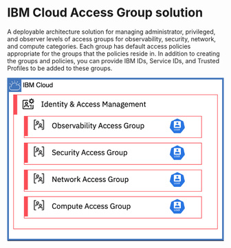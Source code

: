 # IBM Cloud Access Group solution

A deployable architecture solution for managing administrator, privileged, and observer levels of access groups for observability, security, network, and compute categories. Each group has default access policies appropriate for the groups that the policies reside in. In addition to creating the groups and policies, you can provide IBM IDs, Service IDs, and Trusted Profiles to be added to these groups.

![Access Management](../../reference-architectures/access-management.svg)
